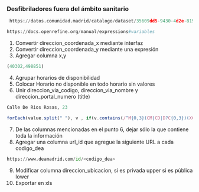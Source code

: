 
### Desfibriladores fuera del ámbito sanitario

```python
 https://datos.comunidad.madrid/catalogo/dataset/35609dd5-9430-4d2e-8198-3eeb277e5282/resource/1dd3e628-6f06-45e5-bb7b-36d6e6e557cf/download/desfibriladores_externos_fuera_ambito_sanitario.csv
```
```python
https://docs.openrefine.org/manual/expressions#variables
```

1. Convertir direccion_coordenada_x mediante interfaz
2. Convertir direccion_coordenada_y mediante una expresión
3. Agregar columna x,y
```python
(40302,498851)
```
4. Agrupar horarios de disponibilidad
5. Colocar Horario no disponible en todo horario sin valores
6. Unir direccion_via_codigo, direccion_via_nombre y direccion_portal_numero (title)
```python
Calle De Rios Rosas, 23
```
```js
forEach(value.split(" "), v , if(v.contains(/^M{0,3}(CM|CD|D?C{0,3})(XC|XL|L?X{0,3})(IX|IV|V?I{0,3}),$/i), v.toUppercase(), v)).join(" ")
```
7. De las columnas mencionadas en el punto 6, dejar sólo la que contiene toda la información
8. Agregar una columna url_id que agregue la siguiente URL a cada codigo_dea
```python
https://www.deamadrid.com/id/<codigo_dea>
```
9. Modificar columna direccion_ubicacion, si es privada upper si es pública lower
10. Exportar en xls
